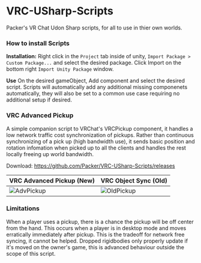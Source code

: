 # VRC-USharp-Scripts
Packer's VR Chat Udon Sharp scripts, for all to use in thier own worlds.

### How to install Scripts
**Installation:**
Right click in the `Project` tab inside of unity, `Import Package > Custom Package...` and select the desired package. Click Import on the bottom right `Import Unity Package` window.

**Use**
On the desired gameObject, Add component and select the desired script. Scripts will automatically add any additional missing componenets automatically, they will also be set to a common use case requiring no additional setup if desired.

### VRC Advanced Pickup
A simple companion script to VRChat's VRCPickup component, it handles a low network traffic cost synchronization of pickups. Rather than continuous synchronizing of a pick up (high bandwidth use), it sends basic position and rotation infomation when picked up to all the clients and handles the rest locally freeing up world bandwidth.

Download: https://github.com/Packer/VRC-USharp-Scripts/releases

|**VRC Advanced Pickup (New)**|**VRC Object Sync (Old)**|
| ------------- | ------------- |
|![AdvPickup](https://user-images.githubusercontent.com/4197534/218288273-ffa8c7f0-35e8-4bcb-a863-70d0cb5adb8e.gif)|![OldPickup](https://user-images.githubusercontent.com/4197534/218288282-1e7c39e3-2a27-4123-8342-e7251d1083a9.gif)|

### Limitations
When a player uses a pickup, there is a chance the pickup will be off center from the hand. This occurs when a player is in desktop mode and moves erratically immediately after pickup. This is the tradeoff for network free syncing, it cannot be helped.
Dropped rigidbodies only properly update if it's moved on the owner's game, this is advanced behaviour outside the scope of this script.